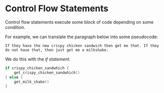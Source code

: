 # Control Flow Statements

Control flow statements execute some block of code depending on some condition.

For example, we can translate the paragraph below into some pseudocode:

```If they have the new crispy chicken sandwich then get me that. If they do not have that, then just get me a milkshake.```

We do this with the *if statement*.
```cpp
if crispy_chicken_sandwhich {
    get_crispy_chicken_sandwhich()
} else {
    get_milk_shake()
}
```